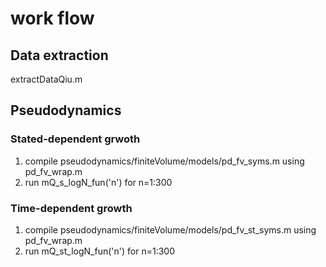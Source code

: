 # work flow

## Data extraction
extractDataQiu.m

## Pseudodynamics
### Stated-dependent grwoth
1. compile pseudodynamics/finiteVolume/models/pd_fv_syms.m using pd_fv_wrap.m
2. run mQ_s_logN_fun('n') for n=1:300

### Time-dependent growth
1. compile pseudodynamics/finiteVolume/models/pd_fv_st_syms.m using pd_fv_wrap.m
2. run mQ_st_logN_fun('n') for n=1:300
